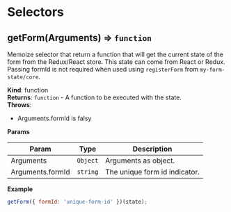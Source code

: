 # Selectors

<a name="getForm"></a>

## getForm(Arguments) ⇒ <code>function</code>

Memoize selector that return a function that will get the current state of the form from the Redux/React store. This state can come from React or Redux.
Passing formId is not required when used using `registerForm` from `my-form-state/core`.

**Kind**: function  
**Returns**: <code>function</code> - A function to be executed with the state.  
**Throws**:

- Arguments.formId is falsy

**Params**

| Param            | Type                | Description                   |
| ---------------- | ------------------- | ----------------------------- |
| Arguments        | <code>Object</code> | Arguments as object.          |
| Arguments.formId | <code>string</code> | The unique form id indicator. |

**Example**

```js
getForm({ formId: 'unique-form-id' })(state);
```
